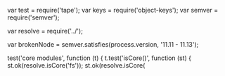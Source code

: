 var test = require('tape');
var keys = require('object-keys');
var semver = require('semver');

var resolve = require('../');

var brokenNode = semver.satisfies(process.version, '11.11 - 11.13');

test('core modules', function (t) {
    t.test('isCore()', function (st) {
        st.ok(resolve.isCore('fs'));
        st.ok(resolve.isCore(